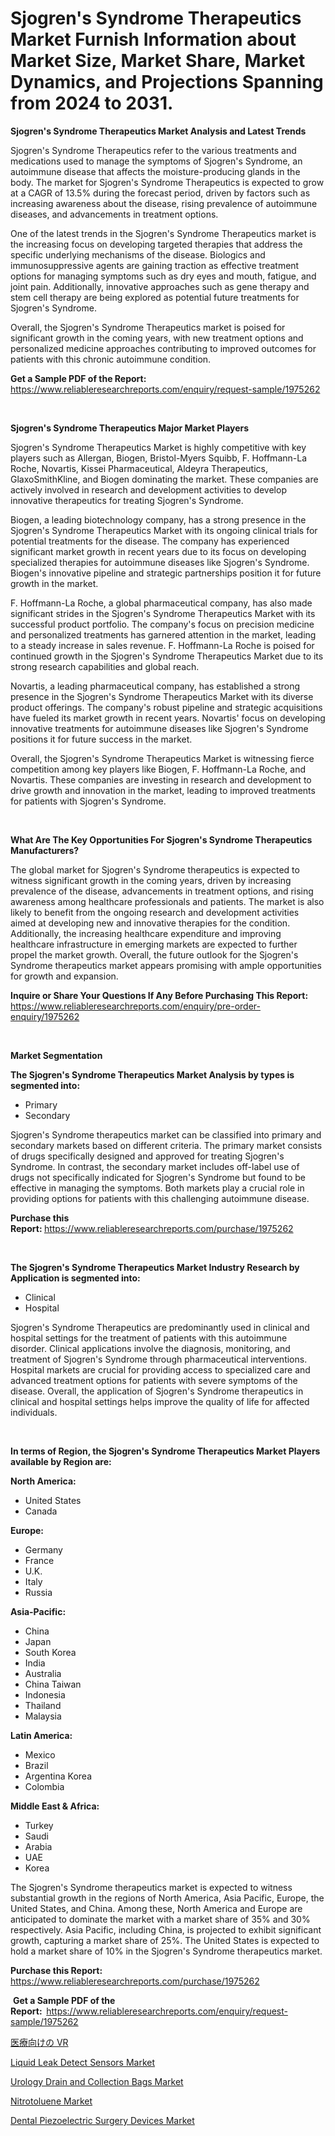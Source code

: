 <p><h1>Sjogren's Syndrome Therapeutics Market Furnish Information about Market Size, Market Share, Market Dynamics, and Projections Spanning from 2024 to 2031.</h1></p><p><strong>Sjogren's Syndrome Therapeutics Market Analysis and Latest Trends</strong></p>
<p><p>Sjogren's Syndrome Therapeutics refer to the various treatments and medications used to manage the symptoms of Sjogren's Syndrome, an autoimmune disease that affects the moisture-producing glands in the body. The market for Sjogren's Syndrome Therapeutics is expected to grow at a CAGR of 13.5% during the forecast period, driven by factors such as increasing awareness about the disease, rising prevalence of autoimmune diseases, and advancements in treatment options.</p><p>One of the latest trends in the Sjogren's Syndrome Therapeutics market is the increasing focus on developing targeted therapies that address the specific underlying mechanisms of the disease. Biologics and immunosuppressive agents are gaining traction as effective treatment options for managing symptoms such as dry eyes and mouth, fatigue, and joint pain. Additionally, innovative approaches such as gene therapy and stem cell therapy are being explored as potential future treatments for Sjogren's Syndrome.</p><p>Overall, the Sjogren's Syndrome Therapeutics market is poised for significant growth in the coming years, with new treatment options and personalized medicine approaches contributing to improved outcomes for patients with this chronic autoimmune condition.</p></p>
<p><strong>Get a Sample PDF of the Report:&nbsp;</strong> <a href="https://www.reliableresearchreports.com/enquiry/request-sample/1975262">https://www.reliableresearchreports.com/enquiry/request-sample/1975262</a></p>
<p>&nbsp;</p>
<p><strong>Sjogren's Syndrome Therapeutics Major Market Players</strong></p>
<p><p>Sjogren's Syndrome Therapeutics Market is highly competitive with key players such as Allergan, Biogen, Bristol-Myers Squibb, F. Hoffmann-La Roche, Novartis, Kissei Pharmaceutical, Aldeyra Therapeutics, GlaxoSmithKline, and Biogen dominating the market. These companies are actively involved in research and development activities to develop innovative therapeutics for treating Sjogren's Syndrome.</p><p>Biogen, a leading biotechnology company, has a strong presence in the Sjogren's Syndrome Therapeutics Market with its ongoing clinical trials for potential treatments for the disease. The company has experienced significant market growth in recent years due to its focus on developing specialized therapies for autoimmune diseases like Sjogren's Syndrome. Biogen's innovative pipeline and strategic partnerships position it for future growth in the market.</p><p>F. Hoffmann-La Roche, a global pharmaceutical company, has also made significant strides in the Sjogren's Syndrome Therapeutics Market with its successful product portfolio. The company's focus on precision medicine and personalized treatments has garnered attention in the market, leading to a steady increase in sales revenue. F. Hoffmann-La Roche is poised for continued growth in the Sjogren's Syndrome Therapeutics Market due to its strong research capabilities and global reach.</p><p>Novartis, a leading pharmaceutical company, has established a strong presence in the Sjogren's Syndrome Therapeutics Market with its diverse product offerings. The company's robust pipeline and strategic acquisitions have fueled its market growth in recent years. Novartis' focus on developing innovative treatments for autoimmune diseases like Sjogren's Syndrome positions it for future success in the market.</p><p>Overall, the Sjogren's Syndrome Therapeutics Market is witnessing fierce competition among key players like Biogen, F. Hoffmann-La Roche, and Novartis. These companies are investing in research and development to drive growth and innovation in the market, leading to improved treatments for patients with Sjogren's Syndrome.</p></p>
<p>&nbsp;</p>
<p><strong>What Are The Key Opportunities For Sjogren's Syndrome Therapeutics Manufacturers?</strong></p>
<p><p>The global market for Sjogren's Syndrome therapeutics is expected to witness significant growth in the coming years, driven by increasing prevalence of the disease, advancements in treatment options, and rising awareness among healthcare professionals and patients. The market is also likely to benefit from the ongoing research and development activities aimed at developing new and innovative therapies for the condition. Additionally, the increasing healthcare expenditure and improving healthcare infrastructure in emerging markets are expected to further propel the market growth. Overall, the future outlook for the Sjogren's Syndrome therapeutics market appears promising with ample opportunities for growth and expansion.</p></p>
<p><strong>Inquire or Share Your Questions If Any Before Purchasing This Report:</strong> <a href="https://www.reliableresearchreports.com/enquiry/pre-order-enquiry/1975262">https://www.reliableresearchreports.com/enquiry/pre-order-enquiry/1975262</a></p>
<p>&nbsp;</p>
<p><strong>Market Segmentation</strong></p>
<p><strong>The Sjogren's Syndrome Therapeutics Market Analysis by types is segmented into:</strong></p>
<p><ul><li>Primary</li><li>Secondary</li></ul></p>
<p><p>Sjogren's Syndrome therapeutics market can be classified into primary and secondary markets based on different criteria. The primary market consists of drugs specifically designed and approved for treating Sjogren's Syndrome. In contrast, the secondary market includes off-label use of drugs not specifically indicated for Sjogren's Syndrome but found to be effective in managing the symptoms. Both markets play a crucial role in providing options for patients with this challenging autoimmune disease.</p></p>
<p><strong>Purchase this Report:&nbsp;</strong><a href="https://www.reliableresearchreports.com/purchase/1975262">https://www.reliableresearchreports.com/purchase/1975262</a></p>
<p>&nbsp;</p>
<p><strong>The Sjogren's Syndrome Therapeutics Market Industry Research by Application is segmented into:</strong></p>
<p><ul><li>Clinical</li><li>Hospital</li></ul></p>
<p><p>Sjogren's Syndrome Therapeutics are predominantly used in clinical and hospital settings for the treatment of patients with this autoimmune disorder. Clinical applications involve the diagnosis, monitoring, and treatment of Sjogren's Syndrome through pharmaceutical interventions. Hospital markets are crucial for providing access to specialized care and advanced treatment options for patients with severe symptoms of the disease. Overall, the application of Sjogren's Syndrome therapeutics in clinical and hospital settings helps improve the quality of life for affected individuals.</p></p>
<p>&nbsp;</p>
<p><strong>In terms of Region, the Sjogren's Syndrome Therapeutics Market Players available by Region are:</strong></p>
<p>
    <p> <strong> North America: </strong>
        <ul>
            <li>United States</li>
            <li>Canada</li>
        </ul>
        </p> 
    <p> <strong> Europe: </strong>
        <ul>
            <li>Germany</li>
            <li>France</li>
            <li>U.K.</li>
            <li>Italy</li>
            <li>Russia</li>
        </ul>
        </p> 
    <p> <strong> Asia-Pacific: </strong>
        <ul>
            <li>China</li>
            <li>Japan</li>
            <li>South Korea</li>
            <li>India</li>
            <li>Australia</li>
            <li>China Taiwan</li>
            <li>Indonesia</li>
            <li>Thailand</li>
            <li>Malaysia</li>
        </ul>
        </p> 
    <p> <strong> Latin America: </strong>
        <ul>
            <li>Mexico</li>
            <li>Brazil</li>
            <li>Argentina Korea</li>
            <li>Colombia</li>
        </ul>
        </p> 
    <p> <strong> Middle East & Africa: </strong>
        <ul>
            <li>Turkey</li>
            <li>Saudi</li>
            <li>Arabia</li>
            <li>UAE</li>
            <li>Korea</li>
        </ul>
    </p>
    </p>
<p><p>The Sjogren's Syndrome therapeutics market is expected to witness substantial growth in the regions of North America, Asia Pacific, Europe, the United States, and China. Among these, North America and Europe are anticipated to dominate the market with a market share of 35% and 30% respectively. Asia Pacific, including China, is projected to exhibit significant growth, capturing a market share of 25%. The United States is expected to hold a market share of 10% in the Sjogren's Syndrome therapeutics market.</p></p>
<p><strong>Purchase this Report: </strong><a href="https://www.reliableresearchreports.com/purchase/1975262">https://www.reliableresearchreports.com/purchase/1975262</a></p>
<p>&nbsp;<strong>Get a Sample PDF of the Report:&nbsp;&nbsp;</strong><a href="https://www.reliableresearchreports.com/enquiry/request-sample/1975262">https://www.reliableresearchreports.com/enquiry/request-sample/1975262</a></p>
<p><strong></strong></p>
<p><p><a href="https://github.com/mcbeesbxa270/Market-Research-Report-List-1/blob/main/6105874184640.md">医療向けの VR</a></p><p><a href="https://issuu.com/reportprime-2/docs/liquid-leak-detect-sensors-market-size-2030.pptx">Liquid Leak Detect Sensors Market</a></p><p><a href="https://nifty-kite-d51.notion.site/Urology-Drain-and-Collection-Bags-Market-Insights-Market-Players-and-Forecast-Till-2031-2cbf6c5c4b3f4713ba8927dd4a2970c9">Urology Drain and Collection Bags Market</a></p><p><a href="https://view.publitas.com/reportprime-1/nitrotoluene-market-analysis-and-market-size-global-industry-overview-market-segmentation-and-forecast-2024-to-2031/">Nitrotoluene Market</a></p><p><a href="https://issuu.com/reportprime-2/docs/dental-piezoelectric-surgery-devices-market-size-2">Dental Piezoelectric Surgery Devices Market</a></p></p>